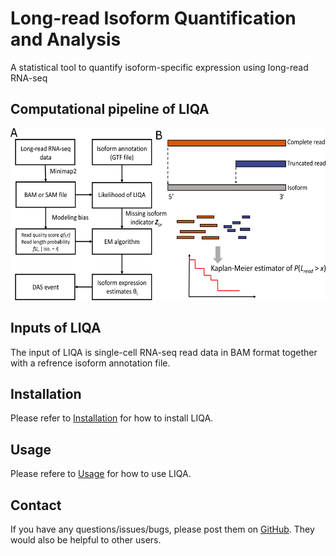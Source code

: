# Long-read Isoform Quantification and Analysis
A statistical tool to quantify isoform-specific expression using long-read RNA-seq

## Computational pipeline of LIQA
<p align="center">
  <img width="575" height="275" src="doc/framework.png">
</p>

## Inputs of LIQA
The input of LIQA is single-cell RNA-seq read data in BAM format together with a refrence isoform annotation file.

## Installation
Please refer to [Installation](https://github.com/WGLab/LIQA/blob/master/doc/Install.md) for how to install LIQA.

## Usage
Please refere to [Usage](https://github.com/WGLab/LIQA/blob/master/doc/Usage.md) for how to use LIQA.

## Contact

If you have any questions/issues/bugs, please post them on [GitHub](https://github.com/WGLab/LIQA/issues). They would also be helpful to other users. 



